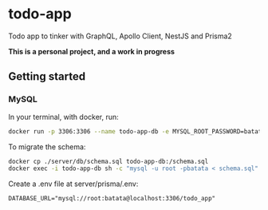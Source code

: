 # todo-app

Todo app to tinker with GraphQL, Apollo Client, NestJS and Prisma2

**This is a personal project, and a work in progress**

## Getting started

### MySQL

In your terminal, with docker, run:

```bash
docker run -p 3306:3306 --name todo-app-db -e MYSQL_ROOT_PASSWORD=batata -d mysql:latest
```

To migrate the schema:

```bash
docker cp ./server/db/schema.sql todo-app-db:/schema.sql
docker exec -i todo-app-db sh -c "mysql -u root -pbatata < schema.sql"
```

Create a .env file at server/prisma/.env:

```
DATABASE_URL="mysql://root:batata@localhost:3306/todo_app"
```
